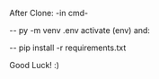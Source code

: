 After Clone: -in cmd-

-- py -m venv .env
activate (env) and:

-- pip install -r requirements.txt

Good Luck! :)
